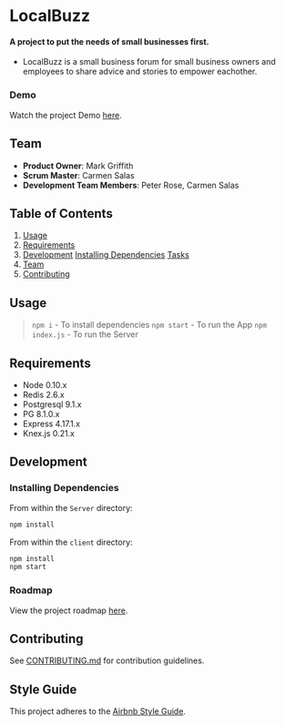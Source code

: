# LocalBuzz

#### A project to put the needs of small businesses first.

- LocalBuzz is a small business forum for small business owners and employees to share advice and stories to empower eachother.

### Demo

Watch the project Demo [here](https://www.youtube.com/watch?v=0z1kCtkMNMo).


## Team

- **Product Owner**: Mark Griffith
- **Scrum Master**: Carmen Salas
- **Development Team Members**: Peter Rose, Carmen Salas

## Table of Contents

1. [Usage](#Usage)
2. [Requirements](#requirements)
3. [Development](#development)
   [Installing Dependencies](#installing-dependencies)
   [Tasks](#tasks)
4. [Team](#team)
5. [Contributing](#contributing)

## Usage

> `npm i` - To install dependencies
> `npm start` - To run the App
> `npm index.js` - To run the Server

## Requirements

- Node 0.10.x
- Redis 2.6.x
- Postgresql 9.1.x
- PG 8.1.0.x
- Express 4.17.1.x
- Knex.js 0.21.x

## Development

### Installing Dependencies
From within the `Server` directory:
```sh
npm install
```

From within the `client` directory:

```sh
npm install
npm start
```

### Roadmap

View the project roadmap [here](https://github.com/MCP-Foundation/Local-Buzz/projects).

## Contributing

See [CONTRIBUTING.md](CONTRIBUTING.md) for contribution guidelines.

## Style Guide

This project adheres to the [Airbnb Style Guide](https://github.com/airbnb/javascript).
